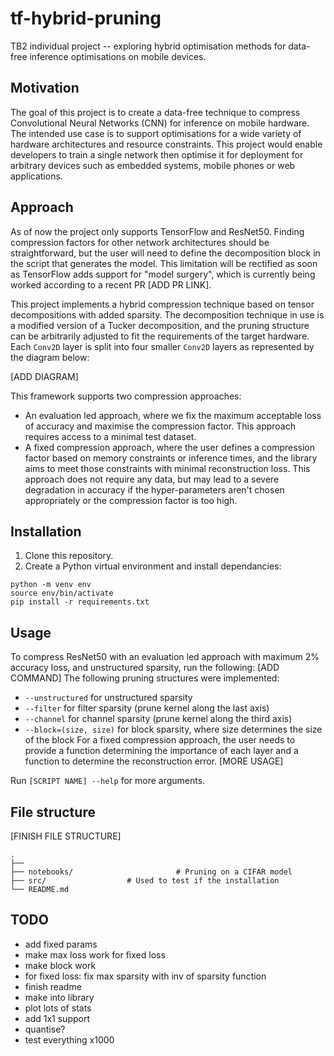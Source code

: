 # tf-hybrid-pruning

TB2 individual project -- exploring hybrid optimisation methods for data-free inference optimisations on mobile devices.

## Motivation

The goal of this project is to create a data-free technique to compress Convolutional Neural Networks (CNN) for inference on mobile hardware. The intended use case is to support optimisations for a wide variety of hardware architectures and resource constraints. This project would enable developers to train a single network then optimise it for deployment for arbitrary devices such as embedded systems, mobile phones or web applications.

## Approach

As of now the project only supports TensorFlow and ResNet50. Finding compression factors for other network architectures should be straightforward, but the user will need to define the decomposition block in the script that generates the model. This limitation will be rectified as soon as TensorFlow adds support for "model surgery", which is currently being worked according to a recent PR [ADD PR LINK].

This project implements a hybrid compression technique based on tensor decompositions with added sparsity. The decomposition technique in use is a modified version of a Tucker decomposition, and the pruning structure can be arbitrarily adjusted to fit the requirements of the target hardware. Each `Conv2D` layer is split into four smaller `Conv2D` layers as represented by the diagram below:

[ADD DIAGRAM]

This framework supports two compression approaches:

- An evaluation led approach, where we fix the maximum acceptable loss of accuracy and maximise the compression factor. This approach requires access to a minimal test dataset.
- A fixed compression approach, where the user defines a compression factor based on memory constraints or inference times, and the library aims to meet those constraints with minimal reconstruction loss. This approach does not require any data, but may lead to a severe degradation in accuracy if the hyper-parameters aren't chosen appropriately or the compression factor is too high.

## Installation

1. Clone this repository.
2. Create a Python virtual environment and install dependancies:

```
python -m venv env
source env/bin/activate
pip install -r requirements.txt
```

## Usage

To compress ResNet50 with an evaluation led approach with maximum 2% accuracy loss, and unstructured sparsity, run the following:
[ADD COMMAND]
The following pruning structures were implemented:

- `--unstructured` for unstructured sparsity
- `--filter` for filter sparsity (prune kernel along the last axis)
- `--channel` for channel sparsity (prune kernel along the third axis)
- `--block=(size, size)` for block sparsity, where size determines the size of the block
  For a fixed compression approach, the user needs to provide a function determining the importance of each layer and a function to determine the reconstruction error.
  [MORE USAGE]

Run `[SCRIPT NAME] --help` for more arguments.

##

## File structure

[FINISH FILE STRUCTURE]

>

    .
    ├──
    ├── notebooks/                       # Pruning on a CIFAR model
    ├── src/                  # Used to test if the installation
    └── README.md

>

## TODO

- add fixed params
- make max loss work for fixed loss
- make block work
- for fixed loss: fix max sparsity with inv of sparsity function
- finish readme
- make into library
- plot lots of stats
- add 1x1 support
- quantise?
- test everything x1000
